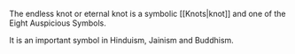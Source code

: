The endless knot or eternal knot is a symbolic [[Knots|knot]] and one of the Eight Auspicious Symbols.

It is an important symbol in Hinduism, Jainism and Buddhism.